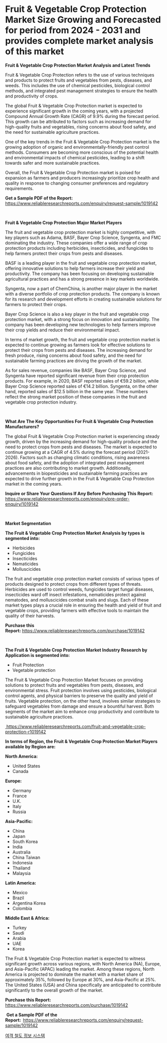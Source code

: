 <p><h1>Fruit & Vegetable Crop Protection Market Size Growing and Forecasted for period from 2024 - 2031 and provides complete market analysis of this market</h1></p><p><strong>Fruit & Vegetable Crop Protection Market Analysis and Latest Trends</strong></p>
<p><p>Fruit & Vegetable Crop Protection refers to the use of various techniques and products to protect fruits and vegetables from pests, diseases, and weeds. This includes the use of chemical pesticides, biological control methods, and integrated pest management strategies to ensure the health and productivity of crops.</p><p>The global Fruit & Vegetable Crop Protection market is expected to experience significant growth in the coming years, with a projected Compound Annual Growth Rate (CAGR) of 9.9% during the forecast period. This growth can be attributed to factors such as increasing demand for high-quality fruits and vegetables, rising concerns about food safety, and the need for sustainable agriculture practices.</p><p>One of the key trends in the Fruit & Vegetable Crop Protection market is the growing adoption of organic and environmentally-friendly pest control methods. Consumers are becoming more conscious of the potential health and environmental impacts of chemical pesticides, leading to a shift towards safer and more sustainable practices.</p><p>Overall, the Fruit & Vegetable Crop Protection market is poised for expansion as farmers and producers increasingly prioritize crop health and quality in response to changing consumer preferences and regulatory requirements.</p></p>
<p><strong>Get a Sample PDF of the Report:&nbsp;</strong> <a href="https://www.reliableresearchreports.com/enquiry/request-sample/1019142">https://www.reliableresearchreports.com/enquiry/request-sample/1019142</a></p>
<p>&nbsp;</p>
<p><strong>Fruit & Vegetable Crop Protection Major Market Players</strong></p>
<p><p>The fruit and vegetable crop protection market is highly competitive, with key players such as Adama, BASF, Bayer Crop Science, Syngenta, and FMC dominating the industry. These companies offer a wide range of crop protection products including herbicides, insecticides, and fungicides to help farmers protect their crops from pests and diseases.</p><p>BASF is a leading player in the fruit and vegetable crop protection market, offering innovative solutions to help farmers increase their yield and productivity. The company has been focusing on developing sustainable agricultural practices and has a strong presence in key markets worldwide.</p><p>Syngenta, now a part of ChemChina, is another major player in the market with a diverse portfolio of crop protection products. The company is known for its research and development efforts in creating sustainable solutions for farmers to protect their crops.</p><p>Bayer Crop Science is also a key player in the fruit and vegetable crop protection market, with a strong focus on innovation and sustainability. The company has been developing new technologies to help farmers improve their crop yields and reduce their environmental impact.</p><p>In terms of market growth, the fruit and vegetable crop protection market is expected to continue growing as farmers look for effective solutions to protect their crops from pests and diseases. The increasing demand for fresh produce, rising concerns about food safety, and the need for sustainable farming practices are driving the growth of the market.</p><p>As for sales revenue, companies like BASF, Bayer Crop Science, and Syngenta have reported significant revenue from their crop protection products. For example, in 2020, BASF reported sales of €59.2 billion, while Bayer Crop Science reported sales of €14.2 billion. Syngenta, on the other hand, reported sales of $12.5 billion in the same year. These numbers reflect the strong market position of these companies in the fruit and vegetable crop protection industry.</p></p>
<p>&nbsp;</p>
<p><strong>What Are The Key Opportunities For Fruit & Vegetable Crop Protection Manufacturers?</strong></p>
<p><p>The global Fruit & Vegetable Crop Protection market is experiencing steady growth, driven by the increasing demand for high-quality produce and the need to protect crops from pests and diseases. The market is expected to continue growing at a CAGR of 4.5% during the forecast period (2021-2026). Factors such as changing climatic conditions, rising awareness about food safety, and the adoption of integrated pest management practices are also contributing to market growth. Additionally, advancements in biopesticides and sustainable farming practices are expected to drive further growth in the Fruit & Vegetable Crop Protection market in the coming years.</p></p>
<p><strong>Inquire or Share Your Questions If Any Before Purchasing This Report:</strong> <a href="https://www.reliableresearchreports.com/enquiry/pre-order-enquiry/1019142">https://www.reliableresearchreports.com/enquiry/pre-order-enquiry/1019142</a></p>
<p>&nbsp;</p>
<p><strong>Market Segmentation</strong></p>
<p><strong>The Fruit & Vegetable Crop Protection Market Analysis by types is segmented into:</strong></p>
<p><ul><li>Herbicides</li><li>Fungicides</li><li>Insecticides</li><li>Nematicides</li><li>Molluscicides</li></ul></p>
<p><p>The fruit and vegetable crop protection market consists of various types of products designed to protect crops from different types of threats. Herbicides are used to control weeds, fungicides target fungal diseases, insecticides ward off insect infestations, nematicides protect against nematodes, and molluscicides combat snails and slugs. Each of these market types plays a crucial role in ensuring the health and yield of fruit and vegetable crops, providing farmers with effective tools to maintain the quality of their harvests.</p></p>
<p><strong>Purchase this Report:&nbsp;</strong><a href="https://www.reliableresearchreports.com/purchase/1019142">https://www.reliableresearchreports.com/purchase/1019142</a></p>
<p>&nbsp;</p>
<p><strong>The Fruit & Vegetable Crop Protection Market Industry Research by Application is segmented into:</strong></p>
<p><ul><li>Fruit Protection</li><li>Vegetable protection</li></ul></p>
<p><p>The Fruit & Vegetable Crop Protection Market focuses on providing solutions to protect fruits and vegetables from pests, diseases, and environmental stress. Fruit protection involves using pesticides, biological control agents, and physical barriers to preserve the quality and yield of fruits. Vegetable protection, on the other hand, involves similar strategies to safeguard vegetables from damage and ensure a bountiful harvest. Both segments of the market aim to enhance crop productivity and contribute to sustainable agriculture practices.</p></p>
<p><a href="https://www.reliableresearchreports.com/fruit-and-vegetable-crop-protection-r1019142">&nbsp;https://www.reliableresearchreports.com/fruit-and-vegetable-crop-protection-r1019142</a></p>
<p><strong>In terms of Region, the Fruit & Vegetable Crop Protection Market Players available by Region are:</strong></p>
<p>
    <p> <strong> North America: </strong>
        <ul>
            <li>United States</li>
            <li>Canada</li>
        </ul>
        </p> 
    <p> <strong> Europe: </strong>
        <ul>
            <li>Germany</li>
            <li>France</li>
            <li>U.K.</li>
            <li>Italy</li>
            <li>Russia</li>
        </ul>
        </p> 
    <p> <strong> Asia-Pacific: </strong>
        <ul>
            <li>China</li>
            <li>Japan</li>
            <li>South Korea</li>
            <li>India</li>
            <li>Australia</li>
            <li>China Taiwan</li>
            <li>Indonesia</li>
            <li>Thailand</li>
            <li>Malaysia</li>
        </ul>
        </p> 
    <p> <strong> Latin America: </strong>
        <ul>
            <li>Mexico</li>
            <li>Brazil</li>
            <li>Argentina Korea</li>
            <li>Colombia</li>
        </ul>
        </p> 
    <p> <strong> Middle East & Africa: </strong>
        <ul>
            <li>Turkey</li>
            <li>Saudi</li>
            <li>Arabia</li>
            <li>UAE</li>
            <li>Korea</li>
        </ul>
    </p>
    </p>
<p><p>The Fruit & Vegetable Crop Protection market is expected to witness significant growth across various regions, with North America (NA), Europe, and Asia-Pacific (APAC) leading the market. Among these regions, North America is projected to dominate the market with a market share of approximately 35%, followed by Europe at 30%, and Asia-Pacific at 25%. The United States (USA) and China specifically are anticipated to contribute significantly to the overall growth of the market.</p></p>
<p><strong>Purchase this Report: </strong><a href="https://www.reliableresearchreports.com/purchase/1019142">https://www.reliableresearchreports.com/purchase/1019142</a></p>
<p>&nbsp;<strong>Get a Sample PDF of the Report:&nbsp;&nbsp;</strong><a href="https://www.reliableresearchreports.com/enquiry/request-sample/1019142">https://www.reliableresearchreports.com/enquiry/request-sample/1019142</a></p>
<p><strong></strong></p>
<p><p><a href="https://github.com/vdhdwjyp90142/Market-Research-Report-List-2/blob/main/247124280649.md">여객 철도 정보 시스템</a></p></p>